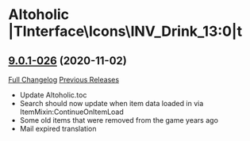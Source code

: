 # Altoholic |TInterface\Icons\INV_Drink_13:0|t

## [9.0.1-026](https://github.com/teelolws/Altoholic-Retail/tree/9.0.1-026) (2020-11-02)
[Full Changelog](https://github.com/teelolws/Altoholic-Retail/compare/9.0.1-024...9.0.1-026) [Previous Releases](https://github.com/teelolws/Altoholic-Retail/releases)

- Update Altoholic.toc  
- Search should now update when item data loaded in via ItemMixin:ContinueOnItemLoad  
- Some old items that were removed from the game years ago  
- Mail expired translation  

